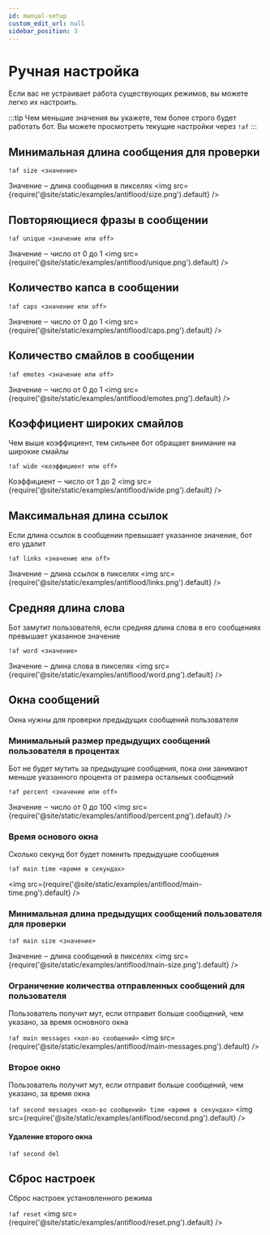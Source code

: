 ```yaml
---
id: manual-setup
custom_edit_url: null
sidebar_position: 3
---
```


# Ручная настройка 
Если вас не устраивает работа существующих режимов, вы можете легко их настроить.

:::tip
Чем меньшие значения вы укажете, тем более строго будет работать бот. Вы можете просмотреть текущие настройки через `!af`
:::

## Минимальная длина сообщения для проверки
`!af size <значение>`

Значение ‒ длина сообщения в пикселях
<img src={require('@site/static/examples/antiflood/size.png').default} />


## Повторяющиеся фразы в сообщении
`!af unique <значение или off>`

Значение ‒ число от 0 до 1
<img src={require('@site/static/examples/antiflood/unique.png').default} />

## Количество капса в сообщении
`!af caps <значение или off>`

Значение ‒ число от 0 до 1
<img src={require('@site/static/examples/antiflood/caps.png').default} />

## Количество смайлов в сообщении
`!af emotes <значение или off>`

Значение ‒ число от 0 до 1
<img src={require('@site/static/examples/antiflood/emotes.png').default} />


## Коэффициент широких смайлов
Чем выше коэффициент, тем сильнее бот обращает внимание на широкие смайлы

`!af wide <коэффициент или off>`

Коэффициент ‒ число от 1 до 2
<img src={require('@site/static/examples/antiflood/wide.png').default} />

## Максимальная длина ссылок
Если длина ссылок в сообщении превышает указанное значение, бот его удалит

`!af links <значение или off>`

Значение ‒ длина ссылок в пикселях
<img src={require('@site/static/examples/antiflood/links.png').default} />

## Средняя длина слова
Бот замутит пользователя, если средняя длина слова в его сообщениях превышает указанное значение

`!af word <значение>`

Значение ‒ длина слова в пикселях
<img src={require('@site/static/examples/antiflood/word.png').default} />

## Окна сообщений
Окна нужны для проверки предыдущих сообщений пользователя

### Минимальный размер предыдущих сообщений пользователя в процентах
Бот не будет мутить за предыдущие сообщения, пока они занимают меньше указанного процента от размера остальных сообщений

`!af percent <значение или off>`

Значение ‒ число от 0 до 100
<img src={require('@site/static/examples/antiflood/percent.png').default} />

### Время основого окна
Сколько секунд бот будет помнить предыдущие сообщения

`!af main time <время в секундах>`

<img src={require('@site/static/examples/antiflood/main-time.png').default} />

### Минимальная длина предыдущих сообщений пользователя для проверки
`!af main size <значение>`

Значение ‒ длина сообщений в пикселях
<img src={require('@site/static/examples/antiflood/main-size.png').default} />

### Ограничение количества отправленных сообщений для пользователя
Пользователь получит мут, если отправит больше сообщений, чем указано, за время основного окна

`!af main messages <кол-во сообщений>`
<img src={require('@site/static/examples/antiflood/main-messages.png').default} />


### Второе окно
Пользователь получит мут, если отправит больше сообщений, чем указано, за время окна

`!af seсond messages <кол-во сообщений> time <время в секундах>`
<img src={require('@site/static/examples/antiflood/second.png').default} />


#### Удаление второго окна
`!af seсond del`


## Сброс настроек
Сброс настроек установленного режима

`!af reset`
<img src={require('@site/static/examples/antiflood/reset.png').default} />

